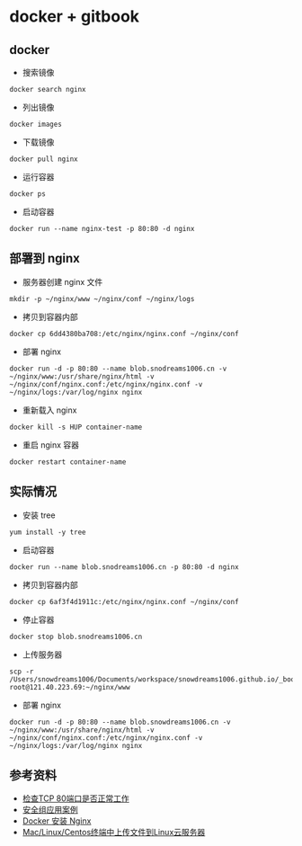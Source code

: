 # docker + gitbook

## docker 

- 搜索镜像

```shell
docker search nginx
```

- 列出镜像

```shell
docker images
```

- 下载镜像

```shell
docker pull nginx
```

- 运行容器

```shell
docker ps
```

- 启动容器

```shell
docker run --name nginx-test -p 80:80 -d nginx
```

## 部署到 nginx

- 服务器创建 nginx 文件

```shell
mkdir -p ~/nginx/www ~/nginx/conf ~/nginx/logs
```

- 拷贝到容器内部

```shell
docker cp 6dd4380ba708:/etc/nginx/nginx.conf ~/nginx/conf
```

- 部署 nginx

```shell
docker run -d -p 80:80 --name blob.snodreams1006.cn -v ~/nginx/www:/usr/share/nginx/html -v ~/nginx/conf/nginx.conf:/etc/nginx/nginx.conf -v ~/nginx/logs:/var/log/nginx nginx
```

- 重新载入 nginx

```shell
docker kill -s HUP container-name
```

- 重启 nginx 容器

```shell
docker restart container-name
```

## 实际情况

- 安装 tree

```shell
yum install -y tree
```

- 启动容器

```shell
docker run --name blob.snodreams1006.cn -p 80:80 -d nginx
```

- 拷贝到容器内部

```shell
docker cp 6af3f4d1911c:/etc/nginx/nginx.conf ~/nginx/conf
```

- 停止容器

```shell
docker stop blob.snodreams1006.cn
```

- 上传服务器

```shell
scp -r /Users/snowdreams1006/Documents/workspace/snowdreams1006.github.io/_book/* root@121.40.223.69:~/nginx/www
```

- 部署 nginx

```shell
docker run -d -p 80:80 --name blob.snowdreams1006.cn -v ~/nginx/www:/usr/share/nginx/html -v ~/nginx/conf/nginx.conf:/etc/nginx/nginx.conf -v ~/nginx/logs:/var/log/nginx nginx
```

## 参考资料

- [检查TCP 80端口是否正常工作](https://help.aliyun.com/document_detail/59367.html?spm=a2c4g.11186623.2.31.13f72976esK0p4)
- [安全组应用案例](
https://help.aliyun.com/document_detail/25475.html?spm=5176.2020520101.0.0.1cd94df5IffacN)
- [Docker 安装 Nginx](https://www.runoob.com/docker/docker-install-nginx.html)
- [Mac/Linux/Centos终端中上传文件到Linux云服务器](https://www.cnblogs.com/wangchaowei/p/6852339.html)